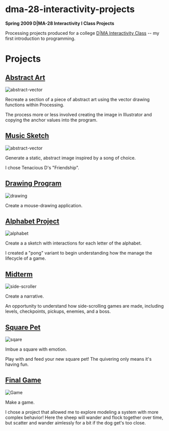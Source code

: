 # dma-28-interactivity-projects
**Spring 2009 D|MA-28 Interactivity I Class Projects**

Processing projects produced for a college [D|MA Interactivity Class](http://classes.dma.ucla.edu/Spring09/28/) -- my first introduction to programming.

# Projects
## [Abstract Art](/AbstractVector)
![abstract-vector](/docs/abstract-vector.png)

Recreate a section of a piece of abstract art using the vector drawing functions within Processing.

The process more or less involved creating the image in Illustrator and copying the anchor values into the program.

## [Music Sketch](/MusicSketch)
![abstract-vector](/docs/music-sketch.png)

Generate a static, abstract image inspired by a song of choice.

I chose Tenacious D's "Friendship".

## [Drawing Program](/DripLine)
![drawing](/docs/dripline-drawing.png)

Create a mouse-drawing application.

## [Alphabet Project](/AlphabetPong)
![alphabet](/docs/alphabet-pong.png)

Create a a sketch with interactions for each letter of the alphabet.

I created a "pong" variant to begin understanding how the manage the lifecycle of a game.

## [Midterm](/Midterm/SideScroller)
![side-scroller](/docs/side-scroller.png)

Create a narrative.

An opportunity to understand how side-scrolling games are made, including levels, checkpoints, pickups, enemies, and a boss.

## [Square Pet](/SquarePet)
![sqare](/docs/emotional-square.png)

Imbue a square with emotion.

Play with and feed your new square pet! The quivering only means it's having fun.

## [Final Game](/SheepHerding)
![Game](/docs/sheep-2.png)

Make a game.

I chose a project that allowed me to explore modeling a system with more complex behavior! Here the sheep will wander and flock together over time, but scatter and wander aimlessly for a bit if the dog get's too close. 
